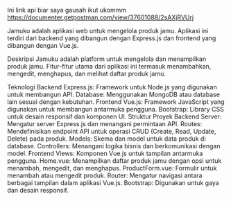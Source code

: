 Ini link api biar saya gausah ikut ukommm https://documenter.getpostman.com/view/37601088/2sAXjRVUrj

Jamuku adalah aplikasi web untuk mengelola produk jamu. Aplikasi ini terdiri dari backend yang dibangun dengan Express.js dan frontend yang dibangun dengan Vue.js.

Deskripsi
Jamuku adalah platform untuk mengelola dan menampilkan produk jamu. Fitur-fitur utama dari aplikasi ini termasuk menambahkan, mengedit, menghapus, dan melihat daftar produk jamu.

Teknologi
Backend
Express.js: Framework untuk Node.js yang digunakan untuk membangun API.
Database: Menggunakan MongoDB atau database lain sesuai dengan kebutuhan.
Frontend
Vue.js: Framework JavaScript yang digunakan untuk membangun antarmuka pengguna.
Bootstrap: Library CSS untuk desain responsif dan komponen UI.
Struktur Proyek
Backend
Server: Mengatur server Express.js dan menangani permintaan API.
Routes: Mendefinisikan endpoint API untuk operasi CRUD (Create, Read, Update, Delete) pada produk.
Models: Skema dan model untuk data produk di database.
Controllers: Menangani logika bisnis dan berkomunikasi dengan model.
Frontend
Views: Komponen Vue.js untuk tampilan antarmuka pengguna.
Home.vue: Menampilkan daftar produk jamu dengan opsi untuk menambah, mengedit, dan menghapus.
ProductForm.vue: Formulir untuk menambah atau mengedit produk.
Router: Mengatur navigasi antara berbagai tampilan dalam aplikasi Vue.js.
Bootstrap: Digunakan untuk gaya dan desain responsif.

